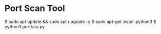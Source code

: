 # Port Scan Tool
$ sudo apt update && sudo apt upgrade -y
$ sudo apt-get install python3
$ python3 porttara.py
